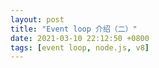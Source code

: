 ```yaml
---
layout: post
title: "Event loop 介绍（二）"
date: 2021-03-10 22:12:50 +0800
tags: [event loop, node.js, v8]
---
```

